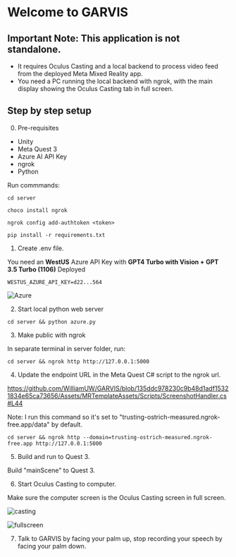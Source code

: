 # Welcome to GARVIS

## Important Note: This application is not standalone.

- It requires Oculus Casting and a local backend to process video feed from the deployed Meta Mixed Reality app.
- You need a PC running the local backend with ngrok, with the main display showing the Oculus Casting tab in full screen.

## Step by step setup

0. Pre-requisites

- Unity
- Meta Quest 3
- Azure AI API Key
- ngrok
- Python

Run commmands:

```
cd server

choco install ngrok

ngrok config add-authtoken <token>

pip install -r requirements.txt
```

1. Create .env file.

You need an **WestUS** Azure API Key with **GPT4 Turbo with Vision + GPT 3.5 Turbo (1106)** Deployed

```
WESTUS_AZURE_API_KEY=d22...564
```

![Azure](https://cdn.discordapp.com/attachments/1234940320408539178/1235329172956516533/azure.PNG?ex=6633f972&is=6632a7f2&hm=988aa3b6bdce864a2da91aae95bc8ad0a4d3b4541e8aed03d842bcad555095f9&)

2. Start local python web server

```
cd server && python azure.py
```

3. Make public with ngrok

In separate terminal in server folder, run:

```
cd server && ngrok http http://127.0.0.1:5000
```

4. Update the endpoint URL in the Meta Quest C# script to the ngrok url.

https://github.com/WilliamUW/GARVIS/blob/135ddc978230c9b48d1adf15321834e65ca73656/Assets/MRTemplateAssets/Scripts/ScreenshotHandler.cs#L44

Note: I run this command so it's set to "trusting-ostrich-measured.ngrok-free.app/data" by default.

```
cd server && ngrok http --domain=trusting-ostrich-measured.ngrok-free.app http://127.0.0.1:5000
```

5. Build and run to Quest 3.

Build "mainScene" to Quest 3.

6. Start Oculus Casting to computer.

Make sure the computer screen is the Oculus Casting screen in full screen.

![casting](https://media.discordapp.net/attachments/1234940320408539178/1235329798377705602/oculuscasting.PNG?ex=6633fa07&is=6632a887&hm=a1f7fd844884e225a31e6b5f707521b1959e09afe8c8fc8f16fe6e8b0bf69fc5&=&format=webp&quality=lossless&width=1742&height=896)

![fullscreen](https://cdn.discordapp.com/attachments/1234940320408539178/1235329173619478668/fullscreencasting.png?ex=6633f972&is=6632a7f2&hm=26c6a470b007dc9a37f9d4c55f651ce8532f48ee764cc929449994d126a7ff2b&)

7. Talk to GARVIS by facing your palm up, stop recording your speech by facing your palm down.
